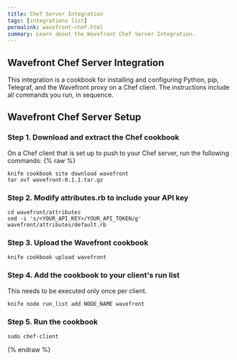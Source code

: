 ```yaml
---
title: Chef Server Integration
tags: [integrations list]
permalink: wavefront-chef.html
summary: Learn about the Wavefront Chef Server Integration.
---
```

## Wavefront Chef Server Integration

This integration is a cookbook for installing and configuring Python, pip, Telegraf, and the Wavefront proxy on a Chef client. The instructions include all commands you run, in sequence.

## Wavefront Chef Server Setup

### Step 1. Download and extract the Chef cookbook

On a Chef client that is set up to push to your Chef server, run the following commands:
{% raw %}
```
knife cookbook site download wavefront
tar xvf wavefront-0.1.1.tar.gz
```

### Step 2. Modify attributes.rb to include your API key


```
cd wavefront/attributes
sed -i 's/<YOUR_API_KEY>/YOUR_API_TOKEN/g' wavefront/attributes/default.rb
```

### Step 3. Upload the Wavefront cookbook

```
knife cookbook upload wavefront
```

### Step 4. Add the cookbook to your client's run list

This needs to be executed only once per client.

```
knife node run_list add NODE_NAME wavefront
```

### Step 5. Run the cookbook

```
sudo chef-client
```
{% endraw %}

